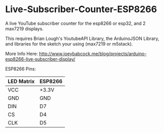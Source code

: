 # Live-Subscriber-Counter-ESP8266
A live YouTube subscriber counter for the esp8266 or esp32, and 2 max7219 displays.

This requires Brian Lough's YoutubeAPI Library, the ArduinoJSON Library, and libraries for the sketch your using (max7219 or m5stack).

More Info Here: http://www.joeybabcock.me/blog/projects/arduino-esp8266-live-subscriber-display/

ESP8266 Pins: 

|LED Matrix |	ESP8266                     |
|-----------|-----------------------------|
|VCC        |	+3.3V                       |
|GND	      | GND                         |
|DIN	      |D7                           |
|CS	        |D4                           |
|CLK	      |D5                           |
